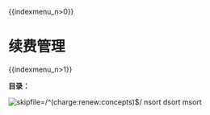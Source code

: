 {{indexmenu_n>0}}

# 续费管理

{{indexmenu_n>1}}

**目录：**

![skipfile=/^(charge:renew:concepts)$/ nsort dsort
msort](/indexmenu\>/charge/renew#1)
